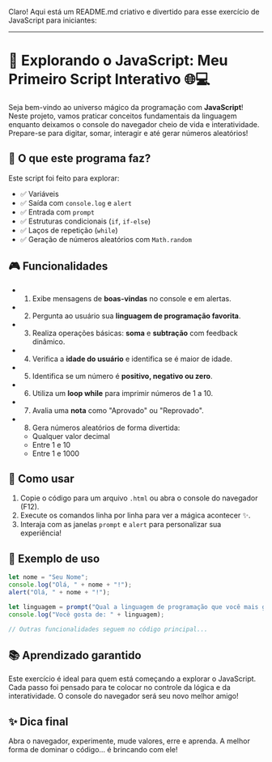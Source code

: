 Claro! Aqui está um README.md criativo e divertido para esse exercício de JavaScript para iniciantes:

---

# 🌟 Explorando o JavaScript: Meu Primeiro Script Interativo 🌐💻

Seja bem-vindo ao universo mágico da programação com **JavaScript**! Neste projeto, vamos praticar conceitos fundamentais da linguagem enquanto deixamos o console do navegador cheio de vida e interatividade. Prepare-se para digitar, somar, interagir e até gerar números aleatórios!

## 🧠 O que este programa faz?

Este script foi feito para explorar:

- ✅ Variáveis
- ✅ Saída com `console.log` e `alert`
- ✅ Entrada com `prompt`
- ✅ Estruturas condicionais (`if`, `if-else`)
- ✅ Laços de repetição (`while`)
- ✅ Geração de números aleatórios com `Math.random`

## 🎮 Funcionalidades

- 1. Exibe mensagens de **boas-vindas** no console e em alertas.
- 2. Pergunta ao usuário sua **linguagem de programação favorita**.
- 3. Realiza operações básicas: **soma** e **subtração** com feedback dinâmico.
- 4. Verifica a **idade do usuário** e identifica se é maior de idade.
- 5. Identifica se um número é **positivo, negativo ou zero**.
- 6. Utiliza um **loop while** para imprimir números de 1 a 10.
- 7. Avalia uma **nota** como "Aprovado" ou "Reprovado".
- 8. Gera números aleatórios de forma divertida:
  - Qualquer valor decimal
  - Entre 1 e 10
  - Entre 1 e 1000

## 🚀 Como usar

1. Copie o código para um arquivo `.html` ou abra o console do navegador (F12).
2. Execute os comandos linha por linha para ver a mágica acontecer ✨.
3. Interaja com as janelas `prompt` e `alert` para personalizar sua experiência!

## 🧩 Exemplo de uso

```javascript
let nome = "Seu Nome";
console.log("Olá, " + nome + "!");
alert("Olá, " + nome + "!");

let linguagem = prompt("Qual a linguagem de programação que você mais gosta?");
console.log("Você gosta de: " + linguagem);

// Outras funcionalidades seguem no código principal...
```

## 📚 Aprendizado garantido

Este exercício é ideal para quem está começando a explorar o JavaScript. Cada passo foi pensado para te colocar no controle da lógica e da interatividade. O console do navegador será seu novo melhor amigo!

## ✨ Dica final

Abra o navegador, experimente, mude valores, erre e aprenda. A melhor forma de dominar o código... é brincando com ele!
